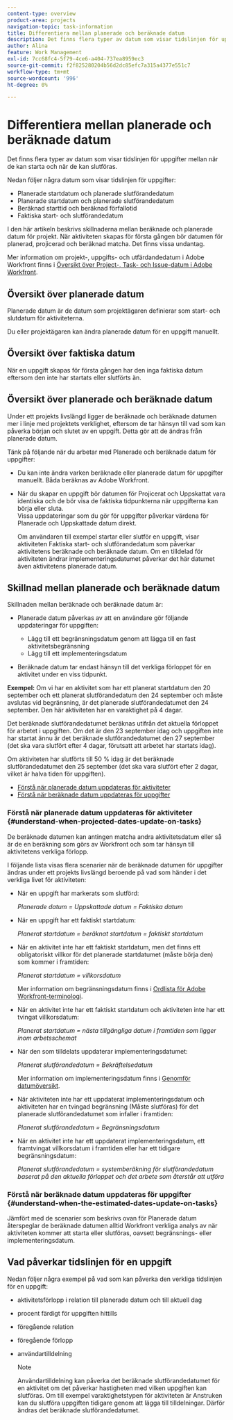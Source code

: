 ```yaml
---
content-type: overview
product-area: projects
navigation-topic: task-information
title: Differentiera mellan planerade och beräknade datum
description: Det finns flera typer av datum som visar tidslinjen för uppgifter mellan när de kan starta och när de kan slutföras.
author: Alina
feature: Work Management
exl-id: 7cc68fc4-5f79-4ce6-a404-737ea8959ec3
source-git-commit: f2f825280204b56d2dc85efc7a315a4377e551c7
workflow-type: tm+mt
source-wordcount: '996'
ht-degree: 0%

---
```


# Differentiera mellan planerade och beräknade datum

Det finns flera typer av datum som visar tidslinjen för uppgifter mellan när de kan starta och när de kan slutföras. 

Nedan följer några datum som visar tidslinjen för uppgifter:

* Planerade startdatum och planerade slutförandedatum
* Planerade startdatum och planerade slutförandedatum
* Beräknad starttid och beräknad förfallotid
* Faktiska start- och slutförandedatum

I den här artikeln beskrivs skillnaderna mellan beräknade och planerade datum för projekt. När aktiviteten skapas för första gången bör datumen för planerad, projicerad och beräknad matcha. Det finns vissa undantag. 

Mer information om projekt-, uppgifts- och utfärdandedatum i Adobe Workfront finns i [Översikt över Project-, Task- och Issue-datum i Adobe Workfront](../../../workfront-basics/navigate-workfront/workfront-navigation/definitions-pti-dates.md).

## Översikt över planerade datum

Planerade datum är de datum som projektägaren definierar som start- och slutdatum för aktiviteterna. 

Du eller projektägaren kan ändra planerade datum för en uppgift manuellt.

## Översikt över faktiska datum

När en uppgift skapas för första gången har den inga faktiska datum eftersom den inte har startats eller slutförts än.

## Översikt över planerade och beräknade datum

Under ett projekts livslängd ligger de beräknade och beräknade datumen mer i linje med projektets verklighet, eftersom de tar hänsyn till vad som kan påverka början och slutet av en uppgift. Detta gör att de ändras från planerade datum.

Tänk på följande när du arbetar med Planerade och beräknade datum för uppgifter:

* Du kan inte ändra varken beräknade eller planerade datum för uppgifter manuellt. Båda beräknas av Adobe Workfront.
* När du skapar en uppgift bör datumen för Projicerat och Uppskattat vara identiska och de bör visa de faktiska tidpunkterna när uppgifterna kan börja eller sluta.\
   Vissa uppdateringar som du gör för uppgifter påverkar värdena för Planerade och Uppskattade datum direkt. 

   Om användaren till exempel startar eller slutför en uppgift, visar aktiviteten Faktiska start- och slutförandedatum som påverkar aktivitetens beräknade och beräknade datum. Om en tilldelad för aktiviteten ändrar implementeringsdatumet påverkar det här datumet även aktivitetens planerade datum.

## Skillnad mellan planerade och beräknade datum

Skillnaden mellan beräknade och beräknade datum är:

* Planerade datum påverkas av att en användare gör följande uppdateringar för uppgiften:

   * Lägg till ett begränsningsdatum genom att lägga till en fast aktivitetsbegränsning
   * Lägg till ett implementeringsdatum

* Beräknade datum tar endast hänsyn till det verkliga förloppet för en aktivitet under en viss tidpunkt.

**Exempel:** Om vi har en aktivitet som har ett planerat startdatum den 20 september och ett planerat slutförandedatum den 24 september och måste avslutas vid begränsning, är det planerade slutförandedatumet den 24 september. Den här aktiviteten har en varaktighet på 4 dagar.

Det beräknade slutförandedatumet beräknas utifrån det aktuella förloppet för arbetet i uppgiften. Om det är den 23 september idag och uppgiften inte har startat ännu är det beräknade slutförandedatumet den 27 september (det ska vara slutfört efter 4 dagar, förutsatt att arbetet har startats idag).

Om aktiviteten har slutförts till 50 % idag är det beräknade slutförandedatumet den 25 september (det ska vara slutfört efter 2 dagar, vilket är halva tiden för uppgiften).

* [Förstå när planerade datum uppdateras för aktiviteter](#understand-when-projected-dates-update-on-tasks)
* [Förstå när beräknade datum uppdateras för uppgifter](#understand-when-the-estimated-dates-update-on-tasks)

### Förstå när planerade datum uppdateras för aktiviteter {#understand-when-projected-dates-update-on-tasks}

De beräknade datumen kan antingen matcha andra aktivitetsdatum eller så är de en beräkning som görs av Workfront och som tar hänsyn till aktivitetens verkliga förlopp.

I följande lista visas flera scenarier när de beräknade datumen för uppgifter ändras under ett projekts livslängd beroende på vad som händer i det verkliga livet för aktiviteten:

* När en uppgift har markerats som slutförd:

   *Planerade datum = Uppskattade datum = Faktiska datum*

* När en uppgift har ett faktiskt startdatum:

   *Planerat startdatum = beräknat startdatum = faktiskt startdatum*

* När en aktivitet inte har ett faktiskt startdatum, men det finns ett obligatoriskt villkor för det planerade startdatumet (måste börja den) som kommer i framtiden:

   *Planerat startdatum = villkorsdatum*

   Mer information om begränsningsdatum finns i [Ordlista för Adobe Workfront-terminologi](../../../workfront-basics/navigate-workfront/workfront-navigation/workfront-terminology-glossary.md).

* När en aktivitet inte har ett faktiskt startdatum och aktiviteten inte har ett tvingat villkorsdatum:

   *Planerat startdatum = nästa tillgängliga datum i framtiden som ligger inom arbetsschemat*

* När den som tilldelats uppdaterar implementeringsdatumet:

   *Planerat slutförandedatum = Bekräftelsedatum*

   Mer information om implementeringsdatum finns i [Genomför datumöversikt](../../../manage-work/projects/updating-work-in-a-project/overview-of-commit-dates.md).

* När aktiviteten inte har ett uppdaterat implementeringsdatum och aktiviteten har en tvingad begränsning (Måste slutföras) för det planerade slutförandedatumet som infaller i framtiden:

   *Planerat slutförandedatum = Begränsningsdatum*

* När en aktivitet inte har ett uppdaterat implementeringsdatum, ett framtvingat villkorsdatum i framtiden eller har ett tidigare begränsningsdatum:

   *Planerat slutförandedatum = systemberäkning för slutförandedatum baserat på den aktuella förloppet och det arbete som återstår att utföra*

### Förstå när beräknade datum uppdateras för uppgifter {#understand-when-the-estimated-dates-update-on-tasks}

Jämfört med de scenarier som beskrivs ovan för Planerade datum återspeglar de beräknade datumen alltid Workfront verkliga analys av när aktiviteten kommer att starta eller slutföras, oavsett begränsnings- eller implementeringsdatum.

## Vad påverkar tidslinjen för en uppgift

Nedan följer några exempel på vad som kan påverka den verkliga tidslinjen för en uppgift: 

* aktivitetsförlopp i relation till planerade datum och till aktuell dag
* procent färdigt för uppgiften hittills
* föregående relation
* föregående förlopp
* användartilldelning

   >[!NOTE]
   >
   >Användartilldelning kan påverka det beräknade slutförandedatumet för en aktivitet om det påverkar hastigheten med vilken uppgiften kan slutföras. Om till exempel varaktighetstypen för aktiviteten är Anstruken kan du slutföra uppgiften tidigare genom att lägga till tilldelningar. Därför ändras det beräknade slutförandedatumet.
